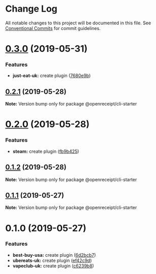 # Change Log

All notable changes to this project will be documented in this file.
See [Conventional Commits](https://conventionalcommits.org) for commit guidelines.

# [0.3.0](https://github.com/openreceipt/source/compare/v0.2.1...v0.3.0) (2019-05-31)


### Features

* **just-eat-uk:** create plugin ([7680e9b](https://github.com/openreceipt/source/commit/7680e9b))





## [0.2.1](https://github.com/openreceipt/source/compare/v0.2.0...v0.2.1) (2019-05-28)

**Note:** Version bump only for package @openreceipt/cli-starter





# [0.2.0](https://github.com/openreceipt/source/compare/v0.1.2...v0.2.0) (2019-05-28)


### Features

* **steam:** create plugin ([fb9b425](https://github.com/openreceipt/source/commit/fb9b425))





## [0.1.2](https://github.com/openreceipt/source/compare/v0.1.1...v0.1.2) (2019-05-28)

**Note:** Version bump only for package @openreceipt/cli-starter





## [0.1.1](https://github.com/openreceipt/source/compare/v0.1.0...v0.1.1) (2019-05-27)

**Note:** Version bump only for package @openreceipt/cli-starter





# 0.1.0 (2019-05-27)


### Features

* **best-buy-usa:** create plugin ([6d2bcb7](https://github.com/openreceipt/source/commit/6d2bcb7))
* **ubereats-uk:** create plugin ([ef42c9d](https://github.com/openreceipt/source/commit/ef42c9d))
* **vapeclub-uk:** create plugin ([c6239b8](https://github.com/openreceipt/source/commit/c6239b8))
